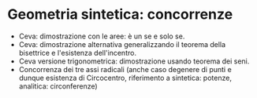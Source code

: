 # Geometria sintetica: concorrenze

- Ceva: dimostrazione con le aree: è un se e solo se.
- Ceva: dimostrazione alternativa generalizzando il teorema della bisettrice e l'esistenza dell'incentro.
- Ceva versione trigonometrica: dimostrazione usando teorema dei seni.
- Concorrenza dei tre assi radicali (anche caso degenere di punti e dunque esistenza di Circocentro, riferimento a sintetica: potenze, analitica: circonferenze)
